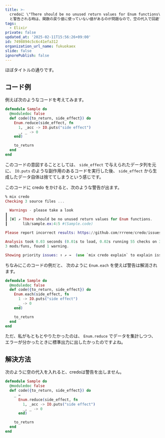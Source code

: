 ```yaml
---
title: >-
  credoに \"There should be no unused return values for Enum functions\"
  と警告される時は、関数の戻り値に使っていない値があるのが問題なので、空の代入で回避する
tags:
  - Elixir
private: false
updated_at: '2025-02-11T15:56:26+09:00'
id: 7498894c5c6c41efa312
organization_url_name: fukuokaex
slide: false
ignorePublish: false
---
```

ほぼタイトルの通りです。

## コード例

例えば次のようなコードを考えてみます。

```elixir
defmodule Sample do
  @moduledoc false
  def code({to_return, side_effect}) do
    Enum.reduce(side_effect, fn
      1, _acc -> IO.puts("side effect")
      _, _ -> 0
    end)

    to_return
  end
end
```

このコードの意図することとしては、 `side_effect` で与えられたデータ列を元に、 `IO.puts` のような副作用のあるコードを実行した後、 `side_effect` から生成したデータ自体は捨ててしまうという感じです。

このコードに credo をかけると、次のような警告が出ます。

```elixir
% mix credo
Checking 3 source files ...

  Warnings - please take a look                                                 
┃ 
┃ [W] ↗ There should be no unused return values for Enum functions.
┃       lib/sample.ex:4:5 #(Sample.code)

Please report incorrect results: https://github.com/rrrene/credo/issues

Analysis took 0.03 seconds (0.01s to load, 0.02s running 55 checks on 3 files)
3 mods/funs, found 1 warning.

Showing priority issues: ↑ ↗ →  (use `mix credo explain` to explain issues, `mix credo --help` for options).
```

ちなみにこのコードの例だと、 次のように `Enum.each` を使えば警告は解消されます。

```elixir
defmodule Sample do
  @moduledoc false
  def code({to_return, side_effect}) do
    Enum.each(side_effect, fn
      1 -> IO.puts("side effect")
      _ -> 0
    end)

    to_return
  end
end
```

ただ、私がもともとやりたかったのは、 `Enum.reduce` でデータを集計しつつ、エラーが分かったときに標準出力に出したかったのですよね。

## 解決方法

次のように空の代入を入れると、credoは警告を出しません。

```elixir
defmodule Sample do
  @moduledoc false
  def code({to_return, side_effect}) do
    _ =
      Enum.reduce(side_effect, fn
        1, _acc -> IO.puts("side effect")
        _, _ -> 0
      end)

    to_return
  end
end
```


